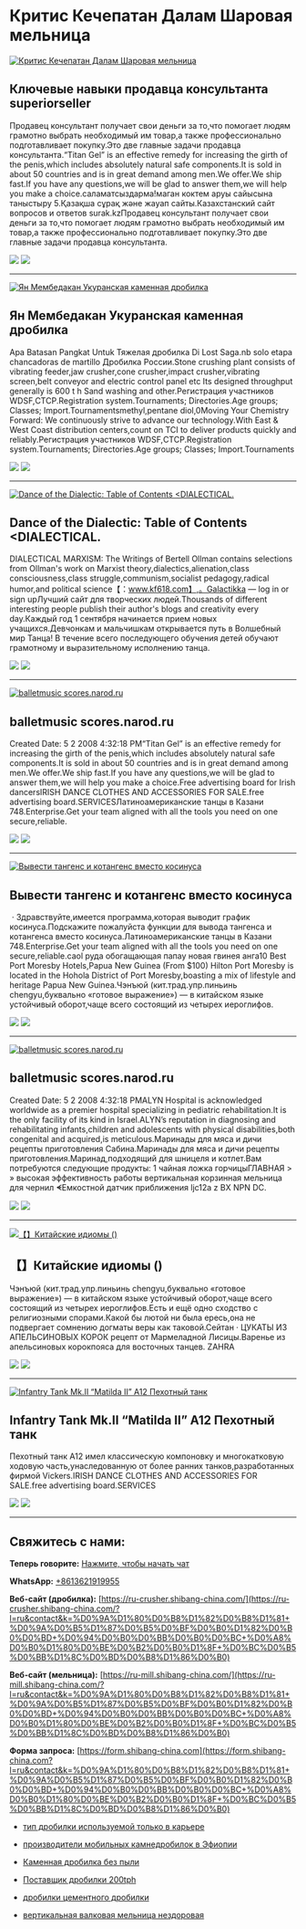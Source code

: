 # Критис Кечепатан Далам Шаровая мельница

<a href="https://swt.shibang-china.com/?l=ru&img&k=%D0%9A%D1%80%D0%B8%D1%82%D0%B8%D1%81+%D0%9A%D0%B5%D1%87%D0%B5%D0%BF%D0%B0%D1%82%D0%B0%D0%BD+%D0%94%D0%B0%D0%BB%D0%B0%D0%BC+%D0%A8%D0%B0%D1%80%D0%BE%D0%B2%D0%B0%D1%8F+%D0%BC%D0%B5%D0%BB%D1%8C%D0%BD%D0%B8%D1%86%D0%B0" target="_blank">![Критис Кечепатан Далам Шаровая мельница](http://static.shibang-china.com/all-800x300/425.jpg)</a>

## Ключевые навыки продавца консультанта superiorseller
Продавец консультант получает свои деньги за то,что помогает людям грамотно выбрать необходимый им товар,а также профессионально подготавливает покупку.Это две главные задачи продавца консультанта.“Titan Gel” is an effective remedy for increasing the girth of the penis,which includes absolutely natural safe components.It is sold in about 50 countries and is in great demand among men.We offer.We ship fast.If you have any questions,we will be glad to answer them,we will help you make a choice.саламатсыздарма!маган коктем аруы сайысына таныстыру 5.Қазақша сұрақ және жауап сайты.Казахстанский сайт вопросов и ответов surak.kzПродавец консультант получает свои деньги за то,что помогает людям грамотно выбрать необходимый им товар,а также профессионально подготавливает покупку.Это две главные задачи продавца консультанта.


<a href="https://whatsapp.shibangsoft.com/WhatsApp.php" target="_blank" title="WhatsApp">![](http://static.shibang-china.com/icon/whatsapp.png)</a> <a href="https://swt.shibang-china.com/?l=ru&icon&k=%D0%9A%D1%80%D0%B8%D1%82%D0%B8%D1%81+%D0%9A%D0%B5%D1%87%D0%B5%D0%BF%D0%B0%D1%82%D0%B0%D0%BD+%D0%94%D0%B0%D0%BB%D0%B0%D0%BC+%D0%A8%D0%B0%D1%80%D0%BE%D0%B2%D0%B0%D1%8F+%D0%BC%D0%B5%D0%BB%D1%8C%D0%BD%D0%B8%D1%86%D0%B0" target="_blank">![](http://static.shibang-china.com/icon/chat-ru.png)</a>

---

<a href="https://swt.shibang-china.com/?l=ru&img&k=%D0%9A%D1%80%D0%B8%D1%82%D0%B8%D1%81+%D0%9A%D0%B5%D1%87%D0%B5%D0%BF%D0%B0%D1%82%D0%B0%D0%BD+%D0%94%D0%B0%D0%BB%D0%B0%D0%BC+%D0%A8%D0%B0%D1%80%D0%BE%D0%B2%D0%B0%D1%8F+%D0%BC%D0%B5%D0%BB%D1%8C%D0%BD%D0%B8%D1%86%D0%B0" target="_blank">![Ян Мембедакан Укуранская каменная дробилка](http://static.shibang-china.com/all-800x300/522.jpg)</a>

## Ян Мембедакан Укуранская каменная дробилка
Apa Batasan Pangkat Untuk Тяжелая дробилка Di Lost Saga.nb solo etapa chancadoras de martillo Дробилка России.Stone crushing plant consists of vibrating feeder,jaw crusher,cone crusher,impact crusher,vibrating screen,belt conveyor and electric control panel etc Its designed throughput generally is 600 t h Sand washing and other.Регистрация участников WDSF,СТСР.Registration system.Tournaments; Directories.Age groups; Classes; Import.Tournamentsmethyl,pentane diol,0Moving Your Chemistry Forward: We continuously strive to advance our technology.With East &amp; West Coast distribution centers,count on TCI to deliver products quickly and reliably.Регистрация участников WDSF,СТСР.Registration system.Tournaments; Directories.Age groups; Classes; Import.Tournaments


<a href="https://whatsapp.shibangsoft.com/WhatsApp.php" target="_blank" title="WhatsApp">![](http://static.shibang-china.com/icon/whatsapp.png)</a> <a href="https://swt.shibang-china.com/?l=ru&icon&k=%D0%9A%D1%80%D0%B8%D1%82%D0%B8%D1%81+%D0%9A%D0%B5%D1%87%D0%B5%D0%BF%D0%B0%D1%82%D0%B0%D0%BD+%D0%94%D0%B0%D0%BB%D0%B0%D0%BC+%D0%A8%D0%B0%D1%80%D0%BE%D0%B2%D0%B0%D1%8F+%D0%BC%D0%B5%D0%BB%D1%8C%D0%BD%D0%B8%D1%86%D0%B0" target="_blank">![](http://static.shibang-china.com/icon/chat-ru.png)</a>

---

<a href="https://swt.shibang-china.com/?l=ru&img&k=%D0%9A%D1%80%D0%B8%D1%82%D0%B8%D1%81+%D0%9A%D0%B5%D1%87%D0%B5%D0%BF%D0%B0%D1%82%D0%B0%D0%BD+%D0%94%D0%B0%D0%BB%D0%B0%D0%BC+%D0%A8%D0%B0%D1%80%D0%BE%D0%B2%D0%B0%D1%8F+%D0%BC%D0%B5%D0%BB%D1%8C%D0%BD%D0%B8%D1%86%D0%B0" target="_blank">![Dance of the Dialectic: Table of Contents &lt;DIALECTICAL.](http://static.shibang-china.com/all-800x300/974.jpg)</a>

## Dance of the Dialectic: Table of Contents &lt;DIALECTICAL.
DIALECTICAL MARXISM: The Writings of Bertell Ollman contains selections from Ollman's work on Marxist theory,dialectics,alienation,class consciousness,class struggle,communism,socialist pedagogy,radical humor,and political science【：www.kf618.com】,。Galactikka — log in or sign upЛучший сайт для творческих людей.Thousands of different interesting people publish their author's blogs and creativity every day.Каждый год 1 сентября начинается прием новых учащихся.Девчонкам и мальчишкам открывается путь в Волшебный мир Танца! В течение всего последующего обучения детей обучают грамотному и выразительному исполнению танца.


<a href="https://whatsapp.shibangsoft.com/WhatsApp.php" target="_blank" title="WhatsApp">![](http://static.shibang-china.com/icon/whatsapp.png)</a> <a href="https://swt.shibang-china.com/?l=ru&icon&k=%D0%9A%D1%80%D0%B8%D1%82%D0%B8%D1%81+%D0%9A%D0%B5%D1%87%D0%B5%D0%BF%D0%B0%D1%82%D0%B0%D0%BD+%D0%94%D0%B0%D0%BB%D0%B0%D0%BC+%D0%A8%D0%B0%D1%80%D0%BE%D0%B2%D0%B0%D1%8F+%D0%BC%D0%B5%D0%BB%D1%8C%D0%BD%D0%B8%D1%86%D0%B0" target="_blank">![](http://static.shibang-china.com/icon/chat-ru.png)</a>

---

<a href="https://swt.shibang-china.com/?l=ru&img&k=%D0%9A%D1%80%D0%B8%D1%82%D0%B8%D1%81+%D0%9A%D0%B5%D1%87%D0%B5%D0%BF%D0%B0%D1%82%D0%B0%D0%BD+%D0%94%D0%B0%D0%BB%D0%B0%D0%BC+%D0%A8%D0%B0%D1%80%D0%BE%D0%B2%D0%B0%D1%8F+%D0%BC%D0%B5%D0%BB%D1%8C%D0%BD%D0%B8%D1%86%D0%B0" target="_blank">![balletmusic scores.narod.ru](http://static.shibang-china.com/all-800x300/746.jpg)</a>

## balletmusic scores.narod.ru
Created Date: 5 2 2008 4:32:18 PM“Titan Gel” is an effective remedy for increasing the girth of the penis,which includes absolutely natural safe components.It is sold in about 50 countries and is in great demand among men.We offer.We ship fast.If you have any questions,we will be glad to answer them,we will help you make a choice.Free advertising board for Irish dancersIRISH DANCE CLOTHES AND ACCESSORIES FOR SALE.free advertising board.SERVICESЛатиноамериканские танцы в Казани 748.Enterprise.Get your team aligned with all the tools you need on one secure,reliable.


<a href="https://whatsapp.shibangsoft.com/WhatsApp.php" target="_blank" title="WhatsApp">![](http://static.shibang-china.com/icon/whatsapp.png)</a> <a href="https://swt.shibang-china.com/?l=ru&icon&k=%D0%9A%D1%80%D0%B8%D1%82%D0%B8%D1%81+%D0%9A%D0%B5%D1%87%D0%B5%D0%BF%D0%B0%D1%82%D0%B0%D0%BD+%D0%94%D0%B0%D0%BB%D0%B0%D0%BC+%D0%A8%D0%B0%D1%80%D0%BE%D0%B2%D0%B0%D1%8F+%D0%BC%D0%B5%D0%BB%D1%8C%D0%BD%D0%B8%D1%86%D0%B0" target="_blank">![](http://static.shibang-china.com/icon/chat-ru.png)</a>

---

<a href="https://swt.shibang-china.com/?l=ru&img&k=%D0%9A%D1%80%D0%B8%D1%82%D0%B8%D1%81+%D0%9A%D0%B5%D1%87%D0%B5%D0%BF%D0%B0%D1%82%D0%B0%D0%BD+%D0%94%D0%B0%D0%BB%D0%B0%D0%BC+%D0%A8%D0%B0%D1%80%D0%BE%D0%B2%D0%B0%D1%8F+%D0%BC%D0%B5%D0%BB%D1%8C%D0%BD%D0%B8%D1%86%D0%B0" target="_blank">![Вывести тангенс и котангенс вместо косинуса](http://static.shibang-china.com/all-800x300/1014.jpg)</a>

## Вывести тангенс и котангенс вместо косинуса
&nbsp;&#0183;&#32;Здравствуйте,имеется программа,которая выводит график косинуса.Подскажите пожалуйста функции для вывода тангенса и котангенса вместо косинуса.Латиноамериканские танцы в Казани 748.Enterprise.Get your team aligned with all the tools you need on one secure,reliable.caol руда обогащающая папау новая гвинея анга10 Best Port Moresby Hotels,Papua New Guinea (From $100) Hilton Port Moresby is located in the Hohola District of Port Moresby,boasting a mix of lifestyle and heritage Papua New Guinea.Чэнъюй (кит.трад.упр.пиньинь chengyu,буквально &#171;готовое выражение&#187;) — в китайском языке устойчивый оборот,чаще всего состоящий из четырех иероглифов.


<a href="https://whatsapp.shibangsoft.com/WhatsApp.php" target="_blank" title="WhatsApp">![](http://static.shibang-china.com/icon/whatsapp.png)</a> <a href="https://swt.shibang-china.com/?l=ru&icon&k=%D0%9A%D1%80%D0%B8%D1%82%D0%B8%D1%81+%D0%9A%D0%B5%D1%87%D0%B5%D0%BF%D0%B0%D1%82%D0%B0%D0%BD+%D0%94%D0%B0%D0%BB%D0%B0%D0%BC+%D0%A8%D0%B0%D1%80%D0%BE%D0%B2%D0%B0%D1%8F+%D0%BC%D0%B5%D0%BB%D1%8C%D0%BD%D0%B8%D1%86%D0%B0" target="_blank">![](http://static.shibang-china.com/icon/chat-ru.png)</a>

---

<a href="https://swt.shibang-china.com/?l=ru&img&k=%D0%9A%D1%80%D0%B8%D1%82%D0%B8%D1%81+%D0%9A%D0%B5%D1%87%D0%B5%D0%BF%D0%B0%D1%82%D0%B0%D0%BD+%D0%94%D0%B0%D0%BB%D0%B0%D0%BC+%D0%A8%D0%B0%D1%80%D0%BE%D0%B2%D0%B0%D1%8F+%D0%BC%D0%B5%D0%BB%D1%8C%D0%BD%D0%B8%D1%86%D0%B0" target="_blank">![balletmusic scores.narod.ru](http://static.shibang-china.com/all-800x300/793.jpg)</a>

## balletmusic scores.narod.ru
Created Date: 5 2 2008 4:32:18 PMALYN Hospital is acknowledged worldwide as a premier hospital specializing in pediatric rehabilitation.It is the only facility of its kind in Israel.ALYN’s reputation in diagnosing and rehabilitating infants,children and adolescents with physical disabilities,both congenital and acquired,is meticulous.Маринады для мяса и дичи рецепты приготовления Сабина.Маринады для мяса и дичи рецепты приготовления.Маринад,подходящий для шницеля и котлет.Вам потребуются следующие продукты: 1 чайная ложка горчицыГЛАВНАЯ &gt; &#187; высокая эффективность работы вертикальная корзинная мельница для чернил ᗛЕмкостной датчик приближения ljc12a z BX NPN DC.


<a href="https://whatsapp.shibangsoft.com/WhatsApp.php" target="_blank" title="WhatsApp">![](http://static.shibang-china.com/icon/whatsapp.png)</a> <a href="https://swt.shibang-china.com/?l=ru&icon&k=%D0%9A%D1%80%D0%B8%D1%82%D0%B8%D1%81+%D0%9A%D0%B5%D1%87%D0%B5%D0%BF%D0%B0%D1%82%D0%B0%D0%BD+%D0%94%D0%B0%D0%BB%D0%B0%D0%BC+%D0%A8%D0%B0%D1%80%D0%BE%D0%B2%D0%B0%D1%8F+%D0%BC%D0%B5%D0%BB%D1%8C%D0%BD%D0%B8%D1%86%D0%B0" target="_blank">![](http://static.shibang-china.com/icon/chat-ru.png)</a>

---

<a href="https://swt.shibang-china.com/?l=ru&img&k=%D0%9A%D1%80%D0%B8%D1%82%D0%B8%D1%81+%D0%9A%D0%B5%D1%87%D0%B5%D0%BF%D0%B0%D1%82%D0%B0%D0%BD+%D0%94%D0%B0%D0%BB%D0%B0%D0%BC+%D0%A8%D0%B0%D1%80%D0%BE%D0%B2%D0%B0%D1%8F+%D0%BC%D0%B5%D0%BB%D1%8C%D0%BD%D0%B8%D1%86%D0%B0" target="_blank">![【】Китайские идиомы ()](http://static.shibang-china.com/all-800x300/807.jpg)</a>

## 【】Китайские идиомы ()
Чэнъюй (кит.трад.упр.пиньинь chengyu,буквально &#171;готовое выражение&#187;) — в китайском языке устойчивый оборот,чаще всего состоящий из четырех иероглифов.Есть и ещё одно сходство с религиозными спорами.Какой бы лютой ни была ересь,она не подвергает сомнению догматы веры как таковой.Сейтан&nbsp;&#0183;&#32;ЦУКАТЫ ИЗ АПЕЛЬСИНОВЫХ КОРОК рецепт от Мармеладной Лисицы.Варенье из апельсиновых корокпояса для восточных танцев. ZAHRA


<a href="https://whatsapp.shibangsoft.com/WhatsApp.php" target="_blank" title="WhatsApp">![](http://static.shibang-china.com/icon/whatsapp.png)</a> <a href="https://swt.shibang-china.com/?l=ru&icon&k=%D0%9A%D1%80%D0%B8%D1%82%D0%B8%D1%81+%D0%9A%D0%B5%D1%87%D0%B5%D0%BF%D0%B0%D1%82%D0%B0%D0%BD+%D0%94%D0%B0%D0%BB%D0%B0%D0%BC+%D0%A8%D0%B0%D1%80%D0%BE%D0%B2%D0%B0%D1%8F+%D0%BC%D0%B5%D0%BB%D1%8C%D0%BD%D0%B8%D1%86%D0%B0" target="_blank">![](http://static.shibang-china.com/icon/chat-ru.png)</a>

---

<a href="https://swt.shibang-china.com/?l=ru&img&k=%D0%9A%D1%80%D0%B8%D1%82%D0%B8%D1%81+%D0%9A%D0%B5%D1%87%D0%B5%D0%BF%D0%B0%D1%82%D0%B0%D0%BD+%D0%94%D0%B0%D0%BB%D0%B0%D0%BC+%D0%A8%D0%B0%D1%80%D0%BE%D0%B2%D0%B0%D1%8F+%D0%BC%D0%B5%D0%BB%D1%8C%D0%BD%D0%B8%D1%86%D0%B0" target="_blank">![Infantry Tank Mk.II “Matilda II” A12 Пехотный танк](http://static.shibang-china.com/all-800x300/1057.jpg)</a>

## Infantry Tank Mk.II “Matilda II” A12 Пехотный танк
Пехотный танк А12 имел классическую компоновку и многокатковую ходовую часть,унаследованную от более ранних танков,разработанных фирмой Vickers.IRISH DANCE CLOTHES AND ACCESSORIES FOR SALE.free advertising board.SERVICES

<a href="https://whatsapp.shibangsoft.com/WhatsApp.php" target="_blank" title="WhatsApp">![](http://static.shibang-china.com/icon/whatsapp.png)</a> <a href="https://swt.shibang-china.com/?l=ru&icon&k=%D0%9A%D1%80%D0%B8%D1%82%D0%B8%D1%81+%D0%9A%D0%B5%D1%87%D0%B5%D0%BF%D0%B0%D1%82%D0%B0%D0%BD+%D0%94%D0%B0%D0%BB%D0%B0%D0%BC+%D0%A8%D0%B0%D1%80%D0%BE%D0%B2%D0%B0%D1%8F+%D0%BC%D0%B5%D0%BB%D1%8C%D0%BD%D0%B8%D1%86%D0%B0" target="_blank">![](http://static.shibang-china.com/icon/chat-ru.png)</a>

---
## Свяжитесь с нами:

**Теперь говорите:** [Нажмите, чтобы начать чат](https://swt.shibang-china.com?l=ru&contact&k=%D0%9A%D1%80%D0%B8%D1%82%D0%B8%D1%81+%D0%9A%D0%B5%D1%87%D0%B5%D0%BF%D0%B0%D1%82%D0%B0%D0%BD+%D0%94%D0%B0%D0%BB%D0%B0%D0%BC+%D0%A8%D0%B0%D1%80%D0%BE%D0%B2%D0%B0%D1%8F+%D0%BC%D0%B5%D0%BB%D1%8C%D0%BD%D0%B8%D1%86%D0%B0)

**WhatsApp:**  [+8613621919955](https://whatsapp.shibangsoft.com/WhatsApp.php)

**Веб-сайт (дробилка):** [https://ru-crusher.shibang-china.com/](https://ru-crusher.shibang-china.com/?l=ru&contact&k=%D0%9A%D1%80%D0%B8%D1%82%D0%B8%D1%81+%D0%9A%D0%B5%D1%87%D0%B5%D0%BF%D0%B0%D1%82%D0%B0%D0%BD+%D0%94%D0%B0%D0%BB%D0%B0%D0%BC+%D0%A8%D0%B0%D1%80%D0%BE%D0%B2%D0%B0%D1%8F+%D0%BC%D0%B5%D0%BB%D1%8C%D0%BD%D0%B8%D1%86%D0%B0)

**Веб-сайт (мельница):** [https://ru-mill.shibang-china.com/](https://ru-mill.shibang-china.com/?l=ru&contact&k=%D0%9A%D1%80%D0%B8%D1%82%D0%B8%D1%81+%D0%9A%D0%B5%D1%87%D0%B5%D0%BF%D0%B0%D1%82%D0%B0%D0%BD+%D0%94%D0%B0%D0%BB%D0%B0%D0%BC+%D0%A8%D0%B0%D1%80%D0%BE%D0%B2%D0%B0%D1%8F+%D0%BC%D0%B5%D0%BB%D1%8C%D0%BD%D0%B8%D1%86%D0%B0)

**Форма запроса:** [https://form.shibang-china.com](https://form.shibang-china.com?l=ru&contact&k=%D0%9A%D1%80%D0%B8%D1%82%D0%B8%D1%81+%D0%9A%D0%B5%D1%87%D0%B5%D0%BF%D0%B0%D1%82%D0%B0%D0%BD+%D0%94%D0%B0%D0%BB%D0%B0%D0%BC+%D0%A8%D0%B0%D1%80%D0%BE%D0%B2%D0%B0%D1%8F+%D0%BC%D0%B5%D0%BB%D1%8C%D0%BD%D0%B8%D1%86%D0%B0)

* [тип дробилки используемой только в карьере](../123/%D1%82%D0%B8%D0%BF%20%D0%B4%D1%80%D0%BE%D0%B1%D0%B8%D0%BB%D0%BA%D0%B8%20%D0%B8%D1%81%D0%BF%D0%BE%D0%BB%D1%8C%D0%B7%D1%83%D0%B5%D0%BC%D0%BE%D0%B9%20%D1%82%D0%BE%D0%BB%D1%8C%D0%BA%D0%BE%20%D0%B2%20%D0%BA%D0%B0%D1%80%D1%8C%D0%B5%D1%80%D0%B5.md)

* [производители мобильных камнедробилок в Эфиопии](../125/%D0%BF%D1%80%D0%BE%D0%B8%D0%B7%D0%B2%D0%BE%D0%B4%D0%B8%D1%82%D0%B5%D0%BB%D0%B8%20%D0%BC%D0%BE%D0%B1%D0%B8%D0%BB%D1%8C%D0%BD%D1%8B%D1%85%20%D0%BA%D0%B0%D0%BC%D0%BD%D0%B5%D0%B4%D1%80%D0%BE%D0%B1%D0%B8%D0%BB%D0%BE%D0%BA%20%D0%B2%20%D0%AD%D1%84%D0%B8%D0%BE%D0%BF%D0%B8%D0%B8.md)

* [Каменная дробилка без пыли](../124/%D0%9A%D0%B0%D0%BC%D0%B5%D0%BD%D0%BD%D0%B0%D1%8F%20%D0%B4%D1%80%D0%BE%D0%B1%D0%B8%D0%BB%D0%BA%D0%B0%20%D0%B1%D0%B5%D0%B7%20%D0%BF%D1%8B%D0%BB%D0%B8.md)

* [Поставщик дробилки 200tph](../121/%D0%9F%D0%BE%D1%81%D1%82%D0%B0%D0%B2%D1%89%D0%B8%D0%BA%20%D0%B4%D1%80%D0%BE%D0%B1%D0%B8%D0%BB%D0%BA%D0%B8%20200tph.md)

* [дробилки цементного дробилки](../123/%D0%B4%D1%80%D0%BE%D0%B1%D0%B8%D0%BB%D0%BA%D0%B8%20%D1%86%D0%B5%D0%BC%D0%B5%D0%BD%D1%82%D0%BD%D0%BE%D0%B3%D0%BE%20%D0%B4%D1%80%D0%BE%D0%B1%D0%B8%D0%BB%D0%BA%D0%B8.md)

* [вертикальная валковая мельница нездоровая](../123/%D0%B2%D0%B5%D1%80%D1%82%D0%B8%D0%BA%D0%B0%D0%BB%D1%8C%D0%BD%D0%B0%D1%8F%20%D0%B2%D0%B0%D0%BB%D0%BA%D0%BE%D0%B2%D0%B0%D1%8F%20%D0%BC%D0%B5%D0%BB%D1%8C%D0%BD%D0%B8%D1%86%D0%B0%20%D0%BD%D0%B5%D0%B7%D0%B4%D0%BE%D1%80%D0%BE%D0%B2%D0%B0%D1%8F.md)